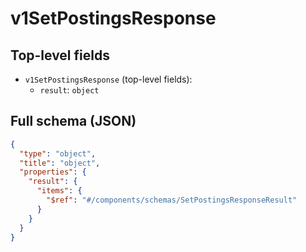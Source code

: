 # v1SetPostingsResponse

## Top-level fields
- `v1SetPostingsResponse` (top-level fields):
  - `result`: `object`

## Full schema (JSON)
```json
{
  "type": "object",
  "title": "object",
  "properties": {
    "result": {
      "items": {
        "$ref": "#/components/schemas/SetPostingsResponseResult"
      }
    }
  }
}
```
